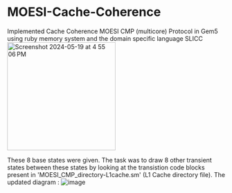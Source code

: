 # MOESI-Cache-Coherence
Implemented Cache Coherence MOESI CMP (multicore) Protocol in Gem5 using ruby memory system and the domain specific language SLICC
<img width="250" alt="Screenshot 2024-05-19 at 4 55 06 PM" src="https://github.com/rad-devil/MOESI-Cache-Coherence/assets/145730909/fe188e40-7a74-46b7-860f-1153fd780bc1">

These 8 base states were given. The task was to draw 8 other transient states between these states by looking at the transistion code blocks present in  'MOESI_CMP_directory-L1cache.sm' (L1 Cache directory file).
The updated diagram :
![image](https://github.com/rad-devil/MOESI-Cache-Coherence/assets/145730909/d21b7bae-eab0-4e1c-a4ff-907450f45a00)

